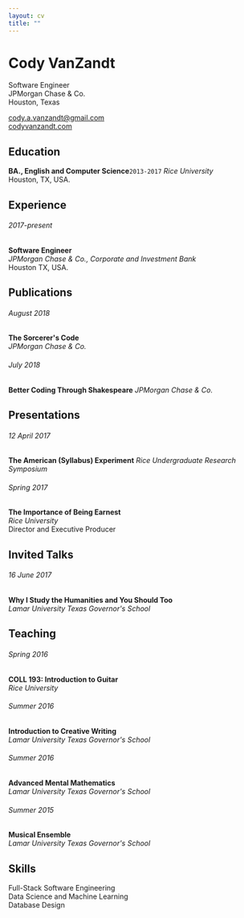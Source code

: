 ```yaml
---
layout: cv
title: ""
---
```


# Cody VanZandt

Software Engineer  
JPMorgan Chase & Co.  
Houston, Texas

[cody.a.vanzandt@gmail.com](mailto:cody.a.vanzandt@gmail.com)  
[codyvanzandt.com](codyvanzandt.com)

  
## Education
**BA., English and Computer Science**`2013-2017`
*Rice University*  
Houston, TX, USA.


## Experience
###### 2017-present
**Software Engineer**  
*JPMorgan Chase & Co., Corporate and Investment Bank*  
Houston TX, USA.


## Publications
###### August 2018
**The Sorcerer's Code**  
*JPMorgan Chase & Co.*

###### July 2018
**Better Coding Through Shakespeare**
*JPMorgan Chase & Co.*


## Presentations
###### 12 April 2017
**The American (Syllabus) Experiment**
*Rice Undergraduate Research Symposium*  

###### Spring 2017
**The Importance of Being Earnest**  
*Rice University*  
Director and Executive Producer


## Invited Talks
###### 16 June 2017
**Why I Study the Humanities and You Should Too**  
*Lamar University Texas Governor's School*


## Teaching
###### Spring 2016
**COLL 193: Introduction to Guitar**  
*Rice University*


###### Summer 2016 
**Introduction to Creative Writing**  
*Lamar University Texas Governor's School*


###### Summer 2016
**Advanced Mental Mathematics**  
*Lamar University Texas Governor's School*


###### Summer 2015
**Musical Ensemble**  
*Lamar University Texas Governor's School*


## Skills
Full-Stack Software Engineering  
Data Science and Machine Learning  
Database Design

